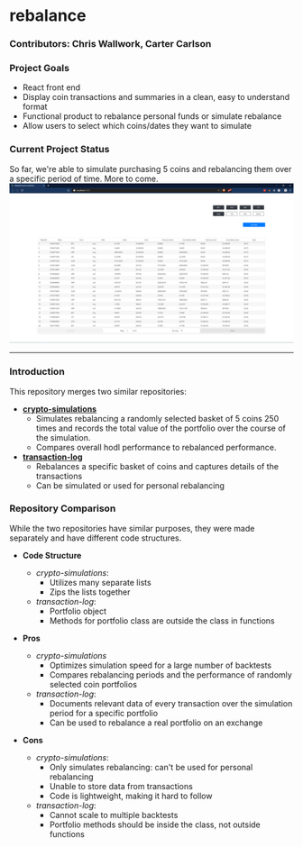 # rebalance
### Contributors: Chris Wallwork, Carter Carlson

### Project Goals
* React front end
* Display coin transactions and summaries in a clean, easy to understand
format
* Functional product to rebalance personal funds or simulate rebalance
* Allow users to select which coins/dates they want to simulate

### Current Project Status
So far, we're able to simulate purchasing 5 coins and rebalancing them over a specific
period of time.  More to come.
![Current front end](data/screenshots/2019.07.23.PNG)

---

### Introduction
This repository merges two similar repositories:
* __[crypto-simulations](https://github.com/cartercarlson/crypto-simulations)__
  * Simulates rebalancing a randomly selected basket of 5 coins 250 times and records the total value of the portfolio
    over the course of the simulation.
  * Compares overall hodl performance to rebalanced performance.
* __[transaction-log](https://github.com/cartercarlson/transaction-log)__
  * Rebalances a specific basket of coins and captures details of the transactions
  * Can be simulated or used for personal rebalancing


### Repository Comparison
While the two repositories have similar purposes, they were made separately and have different code structures.
* __Code Structure__
  * _crypto-simulations_:
    * Utilizes many separate lists
    * Zips the lists together
  * _transaction-log_:
    * Portfolio object
    * Methods for portfolio class are outside the class in functions
* __Pros__
  - _crypto-simulations_
    * Optimizes simulation speed for a large number of backtests
    * Compares rebalancing periods and the performance of randomly selected coin portfolios
  * _transaction-log_:
    * Documents relevant data of every transaction over the simulation period for a specific portfolio
    * Can be used to rebalance a real portfolio on an exchange

* __Cons__
  * _crypto-simulations_:
    * Only simulates rebalancing: can't be used for personal rebalancing
    * Unable to store data from transactions
    * Code is lightweight, making it hard to follow
  * _transaction-log_:
    * Cannot scale to multiple backtests
    * Portfolio methods should be inside the class, not outside functions
